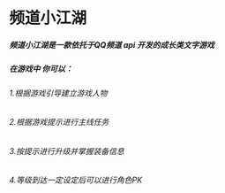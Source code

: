 # 频道小江湖
 ##### 频道小江湖是一款依托于QQ频道 api 开发的成长类文字游戏  
 ##### 在游戏中 你可以：  
 ###### 1.根据游戏引导建立游戏人物  
 ###### 2.根据游戏提示进行主线任务  
 ###### 3.按提示进行升级并掌握装备信息  
 ###### 4.等级到达一定设定后可以进行角色PK  